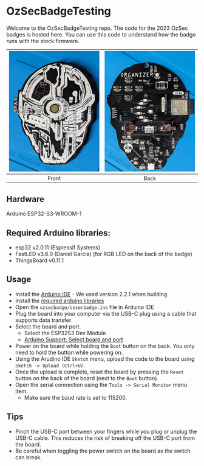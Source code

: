 # OzSecBadgeTesting

Welcome to the OzSecBadgeTesting repo.
The code for the 2023 OzSec badges is hosted here.
You can use this code to understand how the badge runs with the stock firmware.

| <img src="images/front.jpg" alt="Front" width="250"> | <img src="images/back.jpg" alt="Back" width="250"> |
|:--:|:--:|
| Front | Back |

## Hardware
Arduino
ESP32-S3-WROOM-1

## Required Arduino libraries:
- esp32 v2.0.11 (Espressif Systems)
- FastLED v3.6.0 (Daniel Garcia) (for RGB LED on the back of the badge)
- ThingsBoard v0.11.1

## Usage
- Install the [Arduino IDE](https://www.arduino.cc/en/software) - We used version 2.2.1 when building
- Install the [required arduino libraries](./README.md#required-arduino-libraries)
- Open the `ozsecbadge/ozsecbadge.ino` file in Arduino IDE
- Plug the board into your computer via the USB-C plug using a cable that supports data transfer
- Select the board and port.
  - Select the ESP32S3 Dev Module
  - [Arduino Support: Select board and port](https://support.arduino.cc/hc/en-us/articles/4406856349970-Select-board-and-port-in-Arduino-IDE)
- Power on the board while holding the `Boot` button on the back. You only need to hold the button while powering on.
- Using the Arudino IDE `Sketch` menu, upload the code to the board using `Sketch -> Upload (Ctrl+U)`.
- Once the upload is complete, reset the board by pressing the `Reset` button on the back of the board (next to the `Boot` button).
- Open the serial connection using the `Tools -> Serial Monitor` menu item.
  - Make sure the baud rate is set to 115200.

## Tips
- Pinch the USB-C port between your fingers while you plug or unplug the USB-C cable. This reduces the risk of breaking off the USB-C port from the board.
- Be careful when toggling the power switch on the board as the switch can break.
